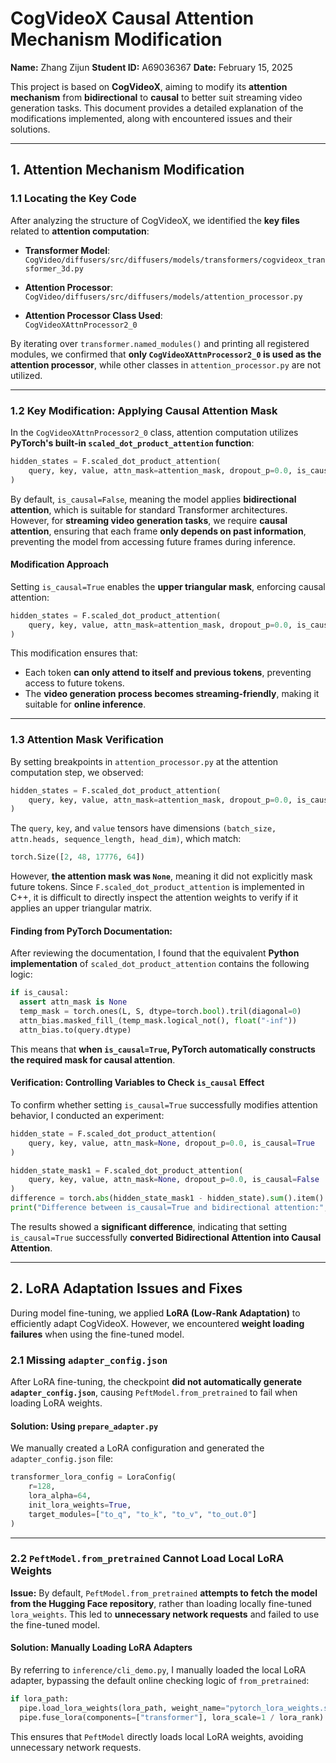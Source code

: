 # CogVideoX Causal Attention Mechanism Modification

**Name:** Zhang Zijun   **Student ID:** A69036367   **Date:** February 15, 2025  

This project is based on **CogVideoX**, aiming to modify its **attention mechanism** from **bidirectional** to **causal** to better suit streaming video generation tasks. This document provides a detailed explanation of the modifications implemented, along with encountered issues and their solutions.

---

## 1. Attention Mechanism Modification

### 1.1 Locating the Key Code

After analyzing the structure of CogVideoX, we identified the **key files** related to **attention computation**:

- **Transformer Model**:  
  `CogVideo/diffusers/src/diffusers/models/transformers/cogvideox_transformer_3d.py`

- **Attention Processor**:  
  `CogVideo/diffusers/src/diffusers/models/attention_processor.py`

- **Attention Processor Class Used**:  
  `CogVideoXAttnProcessor2_0`

By iterating over `transformer.named_modules()` and printing all registered modules, we confirmed that **only `CogVideoXAttnProcessor2_0` is used as the attention processor**, while other classes in `attention_processor.py` are not utilized.

---

### 1.2 Key Modification: Applying Causal Attention Mask

In the `CogVideoXAttnProcessor2_0` class, attention computation utilizes **PyTorch's built-in `scaled_dot_product_attention` function**:

```python
hidden_states = F.scaled_dot_product_attention(
    query, key, value, attn_mask=attention_mask, dropout_p=0.0, is_causal=False
)
```

By default, `is_causal=False`, meaning the model applies **bidirectional attention**, which is suitable for standard Transformer architectures. However, for **streaming video generation tasks**, we require **causal attention**, ensuring that each frame **only depends on past information**, preventing the model from accessing future frames during inference.

#### **Modification Approach**

Setting `is_causal=True` enables the **upper triangular mask**, enforcing causal attention:

```python
hidden_states = F.scaled_dot_product_attention(
    query, key, value, attn_mask=attention_mask, dropout_p=0.0, is_causal=True
)
```

This modification ensures that:

- Each token **can only attend to itself and previous tokens**, preventing access to future tokens.
- The **video generation process becomes streaming-friendly**, making it suitable for **online inference**.

------

### 1.3 Attention Mask Verification

By setting breakpoints in `attention_processor.py` at the attention computation step, we observed:

```python
hidden_states = F.scaled_dot_product_attention(
    query, key, value, attn_mask=attention_mask, dropout_p=0.0, is_causal=True
)
```

The `query`, `key`, and `value` tensors have dimensions `(batch_size, attn.heads, sequence_length, head_dim)`, which match:

```python
torch.Size([2, 48, 17776, 64])
```

However, **the attention mask was `None`**, meaning it did not explicitly mask future tokens. Since `F.scaled_dot_product_attention` is implemented in C++, it is difficult to directly inspect the attention weights to verify if it applies an upper triangular matrix.

#### **Finding from PyTorch Documentation:**

After reviewing the documentation, I found that the equivalent **Python implementation** of `scaled_dot_product_attention` contains the following logic:

```python
if is_causal:
  assert attn_mask is None
  temp_mask = torch.ones(L, S, dtype=torch.bool).tril(diagonal=0)
  attn_bias.masked_fill_(temp_mask.logical_not(), float("-inf"))
  attn_bias.to(query.dtype)
```

This means that **when `is_causal=True`, PyTorch automatically constructs the required mask for causal attention**.

#### **Verification: Controlling Variables to Check `is_causal` Effect**

To confirm whether setting `is_causal=True` successfully modifies attention behavior, I conducted an experiment:

```python
hidden_state = F.scaled_dot_product_attention(
    query, key, value, attn_mask=None, dropout_p=0.0, is_causal=True
)

hidden_state_mask1 = F.scaled_dot_product_attention(
    query, key, value, attn_mask=None, dropout_p=0.0, is_causal=False  # Without is_causal
)
difference = torch.abs(hidden_state_mask1 - hidden_state).sum().item()
print("Difference between is_causal=True and bidirectional attention:", difference)
```

The results showed a **significant difference**, indicating that setting `is_causal=True` successfully **converted Bidirectional Attention into Causal Attention**.

------

## 2. LoRA Adaptation Issues and Fixes

During model fine-tuning, we applied **LoRA (Low-Rank Adaptation)** to efficiently adapt CogVideoX. However, we encountered **weight loading failures** when using the fine-tuned model.

### 2.1 **Missing `adapter_config.json`**

After LoRA fine-tuning, the checkpoint **did not automatically generate `adapter_config.json`**, causing `PeftModel.from_pretrained` to fail when loading LoRA weights.

#### **Solution: Using `prepare_adapter.py`**

We manually created a LoRA configuration and generated the `adapter_config.json` file:

```python
transformer_lora_config = LoraConfig(
    r=128,
    lora_alpha=64,
    init_lora_weights=True,
    target_modules=["to_q", "to_k", "to_v", "to_out.0"]
)
```

------

### 2.2 `PeftModel.from_pretrained` Cannot Load Local LoRA Weights

**Issue:**
 By default, `PeftModel.from_pretrained` **attempts to fetch the model from the Hugging Face repository**, rather than loading locally fine-tuned `lora_weights`. This led to **unnecessary network requests** and failed to use the fine-tuned model.

#### **Solution: Manually Loading LoRA Adapters**

By referring to `inference/cli_demo.py`, I manually loaded the local LoRA adapter, bypassing the default online checking logic of `from_pretrained`:

```python
if lora_path:
  pipe.load_lora_weights(lora_path, weight_name="pytorch_lora_weights.safetensors", adapter_name="test_1")
  pipe.fuse_lora(components=["transformer"], lora_scale=1 / lora_rank)
```

This ensures that `PeftModel` directly loads local LoRA weights, avoiding unnecessary network requests.
